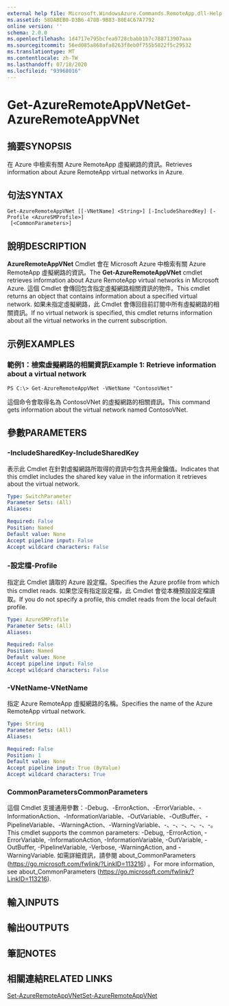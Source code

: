 ```yaml
---
external help file: Microsoft.WindowsAzure.Commands.RemoteApp.dll-Help.xml
ms.assetid: 58DABEB0-D3B6-478B-9B83-80E4C67A7792
online version: ''
schema: 2.0.0
ms.openlocfilehash: 1d4717e795bcfea9728cbabb1b7c788713907aaa
ms.sourcegitcommit: 56ed085a868afa8263f8eb0f755b5822f5c29532
ms.translationtype: MT
ms.contentlocale: zh-TW
ms.lasthandoff: 07/18/2020
ms.locfileid: "93968016"
---
```

# <span data-ttu-id="b7867-101">Get-AzureRemoteAppVNet</span><span class="sxs-lookup"><span data-stu-id="b7867-101">Get-AzureRemoteAppVNet</span></span>

## <span data-ttu-id="b7867-102">摘要</span><span class="sxs-lookup"><span data-stu-id="b7867-102">SYNOPSIS</span></span>
<span data-ttu-id="b7867-103">在 Azure 中檢索有關 Azure RemoteApp 虛擬網路的資訊。</span><span class="sxs-lookup"><span data-stu-id="b7867-103">Retrieves information about Azure RemoteApp virtual networks in Azure.</span></span>

## <span data-ttu-id="b7867-104">句法</span><span class="sxs-lookup"><span data-stu-id="b7867-104">SYNTAX</span></span>

```
Get-AzureRemoteAppVNet [[-VNetName] <String>] [-IncludeSharedKey] [-Profile <AzureSMProfile>]
 [<CommonParameters>]
```

## <span data-ttu-id="b7867-105">說明</span><span class="sxs-lookup"><span data-stu-id="b7867-105">DESCRIPTION</span></span>
<span data-ttu-id="b7867-106">**AzureRemoteAppVNet** Cmdlet 會在 Microsoft Azure 中檢索有關 Azure RemoteApp 虛擬網路的資訊。</span><span class="sxs-lookup"><span data-stu-id="b7867-106">The **Get-AzureRemoteAppVNet** cmdlet retrieves information about Azure RemoteApp virtual networks in Microsoft Azure.</span></span>
<span data-ttu-id="b7867-107">這個 Cmdlet 會傳回包含指定虛擬網路相關資訊的物件。</span><span class="sxs-lookup"><span data-stu-id="b7867-107">This cmdlet returns an object that contains information about a specified virtual network.</span></span>
<span data-ttu-id="b7867-108">如果未指定虛擬網路，此 Cmdlet 會傳回目前訂閱中所有虛擬網路的相關資訊。</span><span class="sxs-lookup"><span data-stu-id="b7867-108">If no virtual network is specified, this cmdlet returns information about all the virtual networks in the current subscription.</span></span>

## <span data-ttu-id="b7867-109">示例</span><span class="sxs-lookup"><span data-stu-id="b7867-109">EXAMPLES</span></span>

### <span data-ttu-id="b7867-110">範例1：檢索虛擬網路的相關資訊</span><span class="sxs-lookup"><span data-stu-id="b7867-110">Example 1: Retrieve information about a virtual network</span></span>
```
PS C:\> Get-AzureRemoteAppVNet -VNetName "ContosoVNet"
```

<span data-ttu-id="b7867-111">這個命令會取得名為 ContosoVNet 的虛擬網路的相關資訊。</span><span class="sxs-lookup"><span data-stu-id="b7867-111">This command gets information about the virtual network named ContosoVNet.</span></span>

## <span data-ttu-id="b7867-112">參數</span><span class="sxs-lookup"><span data-stu-id="b7867-112">PARAMETERS</span></span>

### <span data-ttu-id="b7867-113">-IncludeSharedKey</span><span class="sxs-lookup"><span data-stu-id="b7867-113">-IncludeSharedKey</span></span>
<span data-ttu-id="b7867-114">表示此 Cmdlet 在針對虛擬網路所取得的資訊中包含共用金鑰值。</span><span class="sxs-lookup"><span data-stu-id="b7867-114">Indicates that this cmdlet includes the shared key value in the information it retrieves about the virtual network.</span></span>

```yaml
Type: SwitchParameter
Parameter Sets: (All)
Aliases: 

Required: False
Position: Named
Default value: None
Accept pipeline input: False
Accept wildcard characters: False
```

### <span data-ttu-id="b7867-115">-設定檔</span><span class="sxs-lookup"><span data-stu-id="b7867-115">-Profile</span></span>
<span data-ttu-id="b7867-116">指定此 Cmdlet 讀取的 Azure 設定檔。</span><span class="sxs-lookup"><span data-stu-id="b7867-116">Specifies the Azure profile from which this cmdlet reads.</span></span>
<span data-ttu-id="b7867-117">如果您沒有指定設定檔，此 Cmdlet 會從本機預設設定檔讀取。</span><span class="sxs-lookup"><span data-stu-id="b7867-117">If you do not specify a profile, this cmdlet reads from the local default profile.</span></span>

```yaml
Type: AzureSMProfile
Parameter Sets: (All)
Aliases: 

Required: False
Position: Named
Default value: None
Accept pipeline input: False
Accept wildcard characters: False
```

### <span data-ttu-id="b7867-118">-VNetName</span><span class="sxs-lookup"><span data-stu-id="b7867-118">-VNetName</span></span>
<span data-ttu-id="b7867-119">指定 Azure RemoteApp 虛擬網路的名稱。</span><span class="sxs-lookup"><span data-stu-id="b7867-119">Specifies the name of the Azure RemoteApp virtual network.</span></span>

```yaml
Type: String
Parameter Sets: (All)
Aliases: 

Required: False
Position: 1
Default value: None
Accept pipeline input: True (ByValue)
Accept wildcard characters: True
```

### <span data-ttu-id="b7867-120">CommonParameters</span><span class="sxs-lookup"><span data-stu-id="b7867-120">CommonParameters</span></span>
<span data-ttu-id="b7867-121">這個 Cmdlet 支援通用參數：-Debug、-ErrorAction、-ErrorVariable、-InformationAction、-InformationVariable、-OutVariable、-OutBuffer、-PipelineVariable、-WarningAction、-WarningVariable、-、-、-、-、-、-。</span><span class="sxs-lookup"><span data-stu-id="b7867-121">This cmdlet supports the common parameters: -Debug, -ErrorAction, -ErrorVariable, -InformationAction, -InformationVariable, -OutVariable, -OutBuffer, -PipelineVariable, -Verbose, -WarningAction, and -WarningVariable.</span></span> <span data-ttu-id="b7867-122">如需詳細資訊，請參閱 about_CommonParameters (https://go.microsoft.com/fwlink/?LinkID=113216) 。</span><span class="sxs-lookup"><span data-stu-id="b7867-122">For more information, see about_CommonParameters (https://go.microsoft.com/fwlink/?LinkID=113216).</span></span>

## <span data-ttu-id="b7867-123">輸入</span><span class="sxs-lookup"><span data-stu-id="b7867-123">INPUTS</span></span>

## <span data-ttu-id="b7867-124">輸出</span><span class="sxs-lookup"><span data-stu-id="b7867-124">OUTPUTS</span></span>

## <span data-ttu-id="b7867-125">筆記</span><span class="sxs-lookup"><span data-stu-id="b7867-125">NOTES</span></span>

## <span data-ttu-id="b7867-126">相關連結</span><span class="sxs-lookup"><span data-stu-id="b7867-126">RELATED LINKS</span></span>

[<span data-ttu-id="b7867-127">Set-AzureRemoteAppVNet</span><span class="sxs-lookup"><span data-stu-id="b7867-127">Set-AzureRemoteAppVNet</span></span>](./Set-AzureRemoteAppVNet.md)


